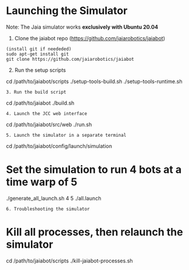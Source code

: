 # Launching the Simulator
Note: The Jaia simulator works __exclusively with Ubuntu 20.04__
1. Clone the jaiabot repo (https://github.com/jaiarobotics/jaiabot)
```
(install git if neededed)
sudo apt-get install git
git clone https://github.com/jaiarobotics/jaiabot
```
2. Run the setup scripts

cd /path/to/jaiabot/scripts
./setup-tools-build.sh
./setup-tools-runtime.sh
```
3. Run the build script
```
cd /path/to/jaiabot
./build.sh
```
4. Launch the JCC web interface
```
cd /path/to/jaiabot/src/web
./run.sh
```
5. Launch the simulator in a separate terminal
```
cd /path/to/jaiabot/config/launch/simulation
# Set the simulation to run 4 bots at a time warp of 5
./generate_all_launch.sh 4 5
./all.launch
```
6. Troubleshooting the simulator
```
# Kill all processes, then relaunch the simulator
cd /path/to/jaiabot/scripts
./kill-jaiabot-processes.sh
```